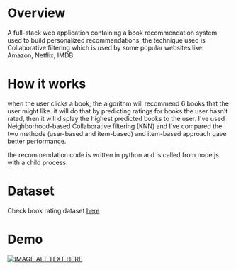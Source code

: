# Overview
A full-stack web application containing a book recommendation system used to build personalized recommendations. the technique used is Collaborative filtering which is used by some popular websites like: Amazon, Netflix, IMDB

# How it works
when the user clicks a book, the algorithm will recommend 6 books that the user might like. it will do that by predicting ratings for books the user hasn't rated, then it will display the highest predicted books to the user. I've used  Neighborhood-based Collaborative filtering (KNN) and I've compared the two methods (user-based and item-based) and item-based approach gave better performance. 

the recommendation code is written in python and is called from node.js with a child process.

# Dataset
Check book rating dataset [here](https://www.kaggle.com/arashnic/book-recommendation-dataset?select=Books.csv)

# Demo

[![IMAGE ALT TEXT HERE](
https://img.youtube.com/vi/umTNKdxcNYo/default.jpg
)](https://www.youtube.com/watch?v=umTNKdxcNYo)


